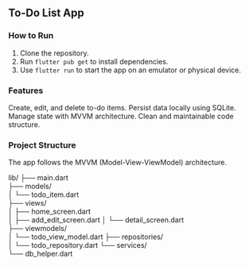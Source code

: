 ## To-Do List App

### How to Run

1. Clone the repository.
2. Run `flutter pub get` to install dependencies.
3. Use `flutter run` to start the app on an emulator or physical device.

### Features

Create, edit, and delete to-do items.
Persist data locally using SQLite.
Manage state with MVVM architecture.
Clean and maintainable code structure.

### Project Structure

The app follows the MVVM (Model-View-ViewModel) architecture.

lib/
├── main.dart                
├── models/                  
│   └── todo_item.dart       
├── views/                   
│   ├── home_screen.dart     
│   ├── add_edit_screen.dart
│   └── detail_screen.dart   
├── viewmodels/              
│   └── todo_view_model.dart 
├── repositories/            
│   └── todo_repository.dart 
└── services/                
   └── db_helper.dart      


